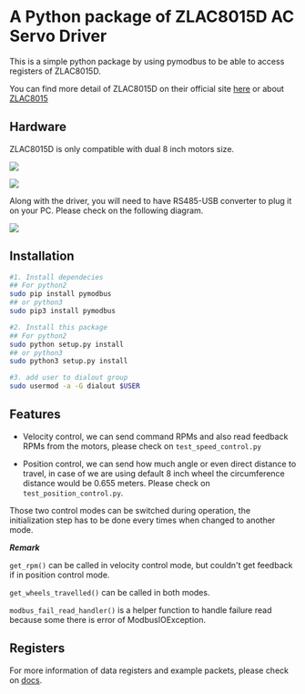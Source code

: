 # A Python package of ZLAC8015D AC Servo Driver

This is a simple python package by using pymodbus to be able to access registers of ZLAC8015D.

You can find more detail of ZLAC8015D on their official site [here](http://www.zlrobotmotor.com/info/401.html) or about [ZLAC8015](http://www.zlrobotmotor.com/info/400.html)

## Hardware

ZLAC8015D is only compatible with dual 8 inch motors size.

![](images/motor1.jpg)

![](images/motor2.jpg)

Along with the driver, you will need to have RS485-USB converter to plug it on your PC. Please check on the following diagram.

![](images/wiring_diagram.png)


## Installation
```sh
#1. Install dependecies
## For python2
sudo pip install pymodbus
## or python3
sudo pip3 install pymodbus

#2. Install this package
## For python2
sudo python setup.py install
## or python3
sudo python3 setup.py install

#3. add user to dialout group
sudo usermod -a -G dialout $USER
```
## Features

- Velocity control, we can send command RPMs and also read feedback RPMs from the motors, please check on `test_speed_control.py`

- Position control, we can send how much angle or even direct distance to travel, in case of we are using default 8 inch wheel the circumference distance would be 0.655 meters. Please check on `test_position_control.py`.

Those two control modes can be switched during operation, the initialization step has to be done every times when changed to another mode.

***Remark***

`get_rpm()` can be called in velocity control mode, but couldn't get feedback if in position control mode.

`get_wheels_travelled()` can be called in both modes.

`modbus_fail_read_handler()` is a helper function to handle failure read because some there is error of ModbusIOException.

## Registers

For more information of data registers and example packets, please check on [docs](./docs/).